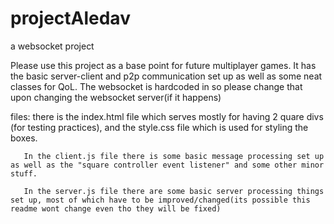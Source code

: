 # projectAledav
a websocket project

Please use this project as a base point for future multiplayer games. It has the basic server-client and p2p communication set up as well as some neat classes for QoL.
The websocket is hardcoded in so please change that upon changing the websocket server(if it happens)

files: there is the index.html file which serves mostly for having 2 quare divs (for testing practices), and the style.css file which is used for styling the boxes.

       In the client.js file there is some basic message processing set up as well as the "square controller event listener" and some other minor stuff. 
       
       In the server.js file there are some basic server processing things set up, most of which have to be improved/changed(its possible this readme wont change even tho they will be fixed)

